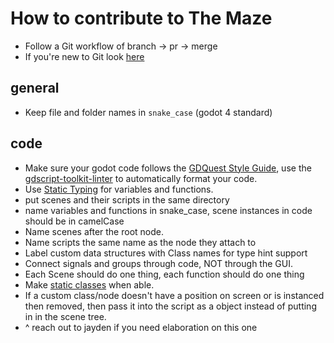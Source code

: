 # How to contribute to The Maze
- Follow a Git workflow of branch -> pr -> merge
- If you're new to Git look [here](https://docs.github.com/en/get-started/quickstart/contributing-to-projects)

## general
- Keep file and folder names in `snake_case` (godot 4 standard)

## code
- Make sure your godot code follows the [GDQuest Style Guide](https://gdquest.gitbook.io/gdquests-guidelines/godot-gdscript-guidelines), use the [gdscript-toolkit-linter](https://github.com/Scony/godot-gdscript-toolkit) to automatically format your code.
- Use [Static Typing](https://docs.godotengine.org/en/latest/tutorials/scripting/gdscript/static_typing.html) for variables and functions.
- put scenes and their scripts in the same directory
- name variables and functions in snake_case, scene instances in code should be in camelCase
- Name scenes after the root node.
- Name scripts the same name as the node they attach to
- Label custom data structures with Class names for type hint support
- Connect signals and groups through code, NOT through the GUI.
- Each Scene should do one thing, each function should do one thing
- Make [static classes](https://godottutorials.com/courses/introduction-to-gdscript/godot-tutorials-gdscript-20/) when able.
- If a custom class/node doesn't have a position on screen or is instanced then removed, then pass it into the script as a object instead of putting in in the scene tree.
- ^ reach out to jayden if you need elaboration on this one